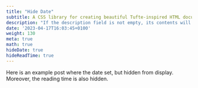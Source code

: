 ```yaml
---
title: "Hide Date"
subtitle: A CSS library for creating beautiful Tufte-inspired HTML documents.
description: "If the description field is not empty, its contents will show in the home page instead of the first 140 characters of the post."
date: '2023-04-17T16:03:45+0100'
weight: 130
meta: true
math: true
hideDate: true
hideReadTime: true
---
```


Here is an example post where the date set, but hidden from display.  
Moreover, the reading time is also hidden.

